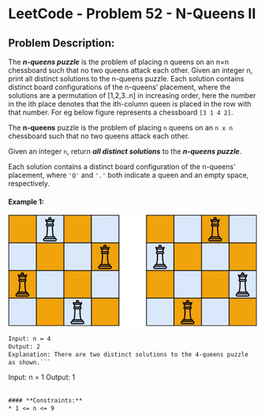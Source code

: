 # LeetCode - Problem 52 - N-Queens II

## Problem Description:

The ___**n-queens puzzle**___ is the problem of placing n queens on an n×n chessboard such that no two queens attack each other. Given an integer n, print all distinct solutions to the n-queens puzzle. Each solution contains distinct board configurations of the n-queens’ placement, where the solutions are a permutation of [1,2,3..n] in increasing order, here the number in the ith place denotes that the ith-column queen is placed in the row with that number. For eg below figure represents a chessboard `[3 1 4 2]`.

The **n-queens** puzzle is the problem of placing `n` queens on an `n x n` chessboard such that no two queens attack each other.

Given an integer `n`, return ___all distinct solutions___ to the ___**n-queens puzzle**___.

Each solution contains a distinct board configuration of the n-queens' placement, where `'Q'` and `'.'` both indicate a queen and an empty space, respectively.

#### **Example 1:**

![Image_1](LeetCode_Image_1.jpg)

```
Input: n = 4
Output: 2
Explanation: There are two distinct solutions to the 4-queens puzzle as shown.```

```
Input: n = 1
Output: 1
```

#### **Constraints:**
* 1 <= n <= 9